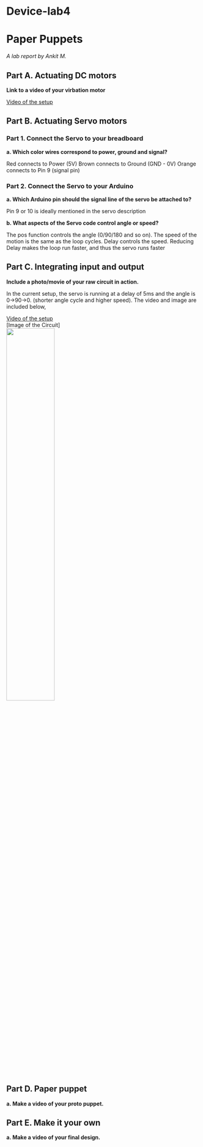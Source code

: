 # Device-lab4

# Paper Puppets

*A lab report by Ankit M.*

## Part A. Actuating DC motors

**Link to a video of your virbation motor**

[Video of the setup](https://i.imgur.com/3EHeRMQ.mp4)

## Part B. Actuating Servo motors

### Part 1. Connect the Servo to your breadboard

**a. Which color wires correspond to power, ground and signal?**

Red connects to Power (5V)
Brown connects to Ground (GND - 0V)
Orange connects to Pin 9 (signal pin)

### Part 2. Connect the Servo to your Arduino

**a. Which Arduino pin should the signal line of the servo be attached to?**

Pin 9 or 10 is ideally mentioned in the servo description

**b. What aspects of the Servo code control angle or speed?**

The pos function controls the angle (0/90/180 and so on). The speed of the motion is the same as the loop cycles. Delay controls the speed. Reducing Delay makes the loop run faster, and thus the servo runs faster

## Part C. Integrating input and output

**Include a photo/movie of your raw circuit in action.**

In the current setup, the servo is running at a delay of 5ms and the angle is 0->90->0. (shorter angle cycle and higher speed). The video and image are included below,

[Video of the setup](https://i.imgur.com/RHjNDzy.mp4)
<br>
[Image of the Circuit]<br><img src="https://i.imgur.com/rzWfJDL.jpg" height="50%" width="50%"><br>

## Part D. Paper puppet

**a. Make a video of your proto puppet.**

## Part E. Make it your own

**a. Make a video of your final design.**
